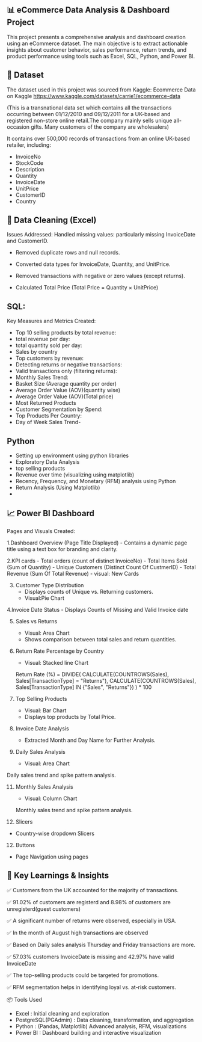 ## 📊 eCommerce Data Analysis & Dashboard Project
This project presents a comprehensive analysis and dashboard creation using an eCommerce dataset. The main objective is to extract actionable insights about customer behavior, sales performance, return trends, and product performance using tools such as Excel, SQL, Python, and Power BI.

## 📁 Dataset
The dataset used in this project was sourced from Kaggle:
Ecommerce Data on Kaggle
https://www.kaggle.com/datasets/carrie1/ecommerce-data


(This is a transnational data set which contains all the transactions occurring between 01/12/2010 and 09/12/2011 for a UK-based and registered non-store online retail.The company mainly sells unique all-occasion gifts. Many customers of the company are wholesalers)


It contains over 500,000 records of transactions from an online UK-based retailer, including:

- InvoiceNo
- StockCode
- Description
- Quantity
- InvoiceDate
- UnitPrice
- CustomerID
- Country

## 🧮 Data Cleaning (Excel)
Issues Addressed:
Handled missing values: particularly missing InvoiceDate and CustomerID.

- Removed duplicate rows and null records.

- Converted data types for InvoiceDate, Quantity, and UnitPrice.

- Removed transactions with negative or zero values (except returns).
  
- Calculated Total Price (Total Price = Quantity × UnitPrice)



## SQL: 

Key Measures and Metrics Created:
-  Top 10 selling products by total revenue:
-  total revenue per day:
-  total quantity  sold per day:
-  Sales by country
-  Top customers by revenue:
-  Detecting returns or negative transactions:
-  Valid transactions only (filtering returns):
-  Monthly Sales Trend:
-  Basket Size (Average quantity per order)
-  Average Order Value (AOV)(quantity wise)
-  Average Order Value (AOV)(Total price)
-  Most Returned Products
-  Customer Segmentation by Spend:
-  Top Products Per Country:
-  Day of Week Sales Trend-

 ## Python
  - Setting up environment using python libraries
  - Exploratory Data Analysis
  - top selling products
  - Revenue over time (visualizing using matplotlib)
  - Recency, Frequency, and Monetary (RFM) analysis using Python
  - Return Analysis (Using Matplotlib)
  - 

## 📈 Power BI Dashboard
Pages and Visuals Created:


1.Dashboard Overview (Page Title Displayed)
      -  Contains a dynamic page title using a text box for branding and clarity.
   
2.KPI cards
      -  Total orders (count of distinct InvoiceNo)
      -  Total Items Sold (Sum of Quantity)
      -  Unique Customers (Distinct Count Of CustmerID)
      -  Total Revenue (Sum Of Total Revenue)
      -  visual: New Cards

3. Customer Type Distribution
      - Displays counts of Unique vs. Returning customers.
      - Visual:Pie Chart

4.Invoice Date Status
      - Displays Counts of Missing and Valid Invoice date

5. Sales vs Returns
      -  Visual: Area Chart
      -  Shows comparison between total sales and return quantities.

6. Return Rate Percentage by Country
      -  Visual: Stacked line Chart


    Return Rate (%) = 
      DIVIDE(
         CALCULATE(COUNTROWS(Sales), Sales[TransactionType] = "Returns"),
         CALCULATE(COUNTROWS(Sales), Sales[TransactionType] IN {"Sales", "Returns"})
      ) * 100

8. Top Selling Products
   - Visual: Bar Chart
   - Displays top products by Total Price.

9. Invoice Date Analysis
   - Extracted Month and Day Name for Further Analysis.

10. Daily Sales  Analysis
    -  Visual: Area Chart

  
   Daily sales trend and spike pattern analysis.

11. Monthly Sales  Analysis
    -  Visual: Column Chart

  
     Monthly sales trend and spike pattern analysis.


11. Slicers 
   - Country-wise dropdown Slicers

12. Buttons
   -  Page Navigation using pages

## 📌 Key Learnings & Insights
✅ Customers from the UK accounted for the majority of transactions.

✅ 91.02% of customers are registerd and 8.98% of customers are unregisterd(guest customers)

✅ A significant number of returns were observed, especially in USA.

✅ In the month of August high transactions are observed

✅ Based on Daily sales analysis  Thursday and Friday transactions are more.

✅ 57.03% customers InvoiceDate is missing and 42.97% have valid InvoiceDate

✅ The top-selling products could be targeted for promotions.

✅ RFM segmentation helps in identifying loyal vs. at-risk customers.

📦 Tools Used
- Excel :	Initial cleaning and exploration
- PostgreSQL(PGAdmin)	: Data cleaning, transformation, and aggregation
- Python : (Pandas, Matplotlib)	Advanced analysis, RFM, visualizations
- Power BI	: Dashboard building and interactive visualization
